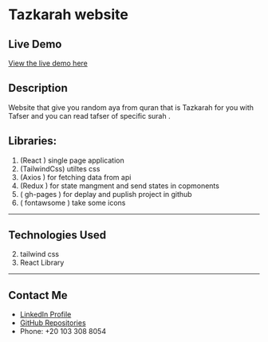 # Tazkarah website

## Live Demo
[View the live demo here](https://mohamed99-ahmed.github.io/tazkarh/)

## Description
Website that give you random aya from quran that is Tazkarah for you with Tafser and you can read tafser of specific surah .

## Libraries: 
1. (React ) single page application
2. (TailwindCss) utiltes css
3.  (Axios )  for fetching data from api
4. (Redux )  for state mangment and send states in copmonents
3. ( gh-pages ) for deplay and puplish project in github
4. (  fontawsome ) take some icons 

___

## Technologies Used

2. tailwind css
3.  React Library

___
## Contact Me
- [LinkedIn Profile](https://www.linkedin.com/feed/)
- [GitHub Repositories](https://github.com/Mohamed99-Ahmed/Buy-Ecommerce)
- Phone: +20 103 308 8054


